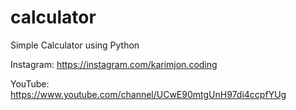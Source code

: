 # calculator
Simple Calculator using Python

Instagram: https://instagram.com/karimjon.coding

YouTube: https://www.youtube.com/channel/UCwE90mtgUnH97di4ccpfYUg
